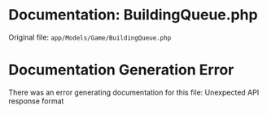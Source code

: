 # Documentation: BuildingQueue.php

Original file: `app/Models/Game/BuildingQueue.php`

# Documentation Generation Error

There was an error generating documentation for this file: Unexpected API response format